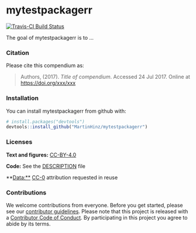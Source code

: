 
<!-- README.md is generated from README.Rmd. Please edit that file -->
mytestpackagerr
===============

[![Travis-CI Build Status](https://travis-ci.org//.svg?branch=master)](https://travis-ci.org//)

The goal of mytestpackagerr is to ...

### Citation

Please cite this compendium as:

> Authors, (2017). *Title of compendium*. Accessed 24 Jul 2017. Online at <https://doi.org/xxx/xxx>

### Installation

You can install mytestpackagerr from github with:

``` r
# install.packages("devtools")
devtools::install_github("MartinHinz/mytestpackagerr")
```

### Licenses

**Text and figures:** [CC-BY-4.0](http://creativecommons.org/licenses/by/4.0/)

**Code:** See the [DESCRIPTION](DESCRIPTION) file

\*\*<Data:**> [CC-0](http://creativecommons.org/publicdomain/zero/1.0/) attribution requested in reuse

### Contributions

We welcome contributions from everyone. Before you get started, please see our [contributor guidelines](CONTRIBUTING.md). Please note that this project is released with a [Contributor Code of Conduct](CONDUCT.md). By participating in this project you agree to abide by its terms.
